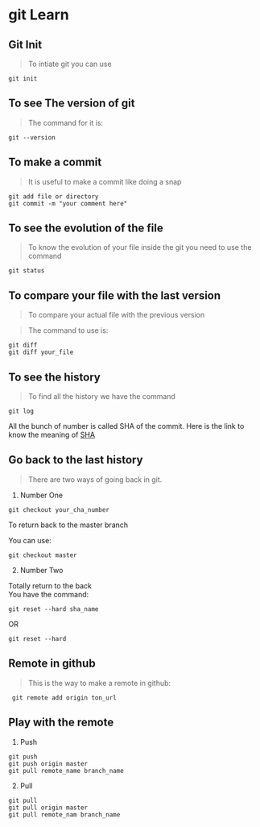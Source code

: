 # git Learn
## Git Init
> To intiate git you can use
```git
git init
```
## To see The version of git 
> The command for it is:
```git
git --version
```
## To make a commit
> It is useful to make a commit like doing a snap
```
git add file or directory
git commit -m "your comment here"
```
## To see the evolution of the file
> To know the evolution of your file inside the git you need to use the command
```git
git status
```
## To compare your file with the last version
> To compare your actual file with the previous version

>The command to use is:
```git
git diff 
git diff your_file
```
## To see the history
> To find all the history we have the command
```git
git log
```
All the bunch of number is called SHA of the commit. Here is the link to know the meaning of [SHA](https://en.wikipedia.org/wiki/SHA-1)
## Go back to the last history
> There are two ways of going back in git.
1. Number One
```git 
git checkout your_cha_number
```
To return back to the master branch

You can use:
```git
git checkout master
```
2. Number Two

Totally return to the back\
You have the command:
```git
git reset --hard sha_name
```
OR 

```git
git reset --hard
```
## Remote in github
> This is the way to make a remote in github:
```git
 git remote add origin ton_url
```
## Play with the remote
1. Push
```git
git push
git push origin master
git pull remote_name branch_name
```
2. Pull
```git
git pull
git pull origin master
git pull remote_nam branch_name
```